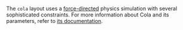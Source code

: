 The `cola` layout uses a [force-directed](http://en.wikipedia.org/wiki/Force-directed_graph_drawing) physics simulation with several sophisticated constraints.  For more information about Cola and its parameters, refer to [its documentation](http://marvl.infotech.monash.edu/webcola/).